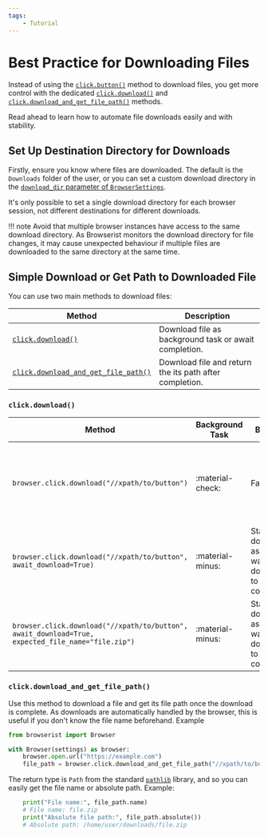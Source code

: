 ```yaml
---
tags:
    - Tutorial
---
```


# Best Practice for Downloading Files
Instead of using the [`click.button()`](../reference/browser/click.md#browserist.browser.click.__main__.ClickDriverMethods.button) method to download files, you get more control with the dedicated [`click.download()`](../reference/browser/click.md#browserist.browser.click.__main__.ClickDriverMethods.download) and [`click.download_and_get_file_path()`](../reference/browser/click.md#browserist.browser.click.__main__.ClickDriverMethods.download_and_get_file_path) methods.

Read ahead to learn how to automate file downloads easily and with stability.

## Set Up Destination Directory for Downloads
Firstly, ensure you know where files are downloaded. The default is the `Downloads` folder of the user, or you can set a custom download directory in the [`download_dir` parameter of `BrowserSettings`](./settings/overview.md).

It's only possible to set a single download directory for each browser session, not different destinations for different downloads.

!!! note
    Avoid that multiple browser instances have access to the same download directory. As Browserist monitors the download directory for file changes, it may cause unexpected behaviour if multiple files are downloaded to the same directory at the same time.

## Simple Download or Get Path to Downloaded File
You can use two main methods to download files:

| Method | Description |
| ------ | ----------- |
| [`click.download()`](#clickdownload) | Download file as background task or await completion. |
| [`click.download_and_get_file_path()`](#clickdownload_and_get_file_path) | Download file and return the its path after completion. |

### `click.download()`
| Method | Background Task | Benefit | Disadvantage |
| ------ | --------------- | ------- | ------------ |
| `browser.click.download("//xpath/to/button")` | :material-check: | Faster | If the browser quits during a download, the download may be cancelled or left uncomplete |
| `browser.click.download("//xpath/to/button", await_download=True)` | :material-minus: | Stable download as we wait for download to complete | This will attempt to guess the file name, which may be slower |
| `browser.click.download("//xpath/to/button", await_download=True, expected_file_name="file.zip")` | :material-minus: | Stable download as we wait for download to complete | Slower than background task, yet faster if you know the file name |

### `click.download_and_get_file_path()`
Use this method to download a file and get its file path once the download is complete. As downloads are automatically handled by the browser, this is useful if you don't know the file name beforehand. Example

```python title="" linenums="1"
from browserist import Browser

with Browser(settings) as browser:
    browser.open.url("https://example.com")
    file_path = browser.click.download_and_get_file_path("//xpath/to/button")
```

The return type is `Path` from the standard [`pathlib`](https://docs.python.org/3/library/pathlib.html) library, and so you can easily get the file name or absolute path. Example:

```python title="" linenums="6"
    print("File name:", file_path.name)
    # File name: file.zip
    print("Absolute file path:", file_path.absolute())
    # Absolute path: /home/user/downloads/file.zip
```
